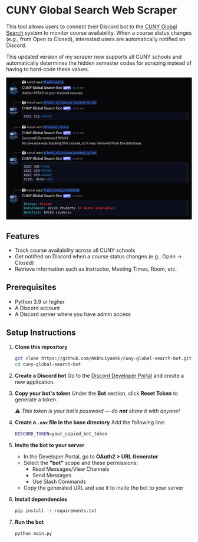 # CUNY Global Search Web Scraper

This tool allows users to connect their Discord bot to the [CUNY Global Search](https://globalsearch.cuny.edu/CFGlobalSearchTool/search.jsp) system to monitor course availability. When a course status changes (e.g., from Open to Closed), interested users are automatically notified on Discord.

This updated version of my scraper now supports all CUNY schools and automatically determines the hidden semester codes for scraping instead of having to hard-code these values.

![Example](data/demo.png)

## Features

- Track course availability across all CUNY schools
- Get notified on Discord when a course status changes (e.g., Open → Closed)
- Retrieve information such as Instructor, Meeting Times, Room, etc.

## Prerequisites

- Python 3.9 or higher
- A Discord account
- A Discord server where you have admin access

## Setup Instructions

1. **Clone this repository**

    ```bash
    git clone https://github.com/mkbhuiyan96/cuny-global-search-bot.git
    cd cuny-global-search-bot
    ```

1. **Create a Discord bot**
   Go to the [Discord Developer Portal](https://discord.com/developers/applications) and create a new application.

1. **Copy your bot's token**
   Under the **Bot** section, click **Reset Token** to generate a token.

   ⚠️ *This token is your bot’s password — do **not** share it with anyone!*

1. **Create a `.env` file in the base directory**
   Add the following line:

    ```bash
    DISCORD_TOKEN=your_copied_bot_token
    ```

1. **Invite the bot to your server**
   - In the Developer Portal, go to **OAuth2 > URL Generator**
   - Select the **"bot"** scope and these permissions:
     - Read Messages/View Channels
     - Send Messages
     - Use Slash Commands
   - Copy the generated URL and use it to invite the bot to your server

1. **Install dependencies**

    ```bash
    pip install -r requirements.txt
    ```

1. **Run the bot**

    ```bash
    python main.py
    ```
